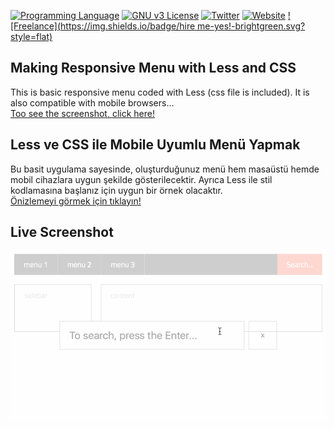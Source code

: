 [![Programming Language](https://img.shields.io/badge/languages-HTML/JS-green.svg?style=flat)](#)
[![GNU v3 License](https://img.shields.io/badge/license-GNU-yellow.svg?style=flat)](http://choosealicense.com/licenses/gpl-3.0/)
[![Twitter](https://img.shields.io/badge/twitter-@BatuhanKok-blue.svg?style=flat)](http://twitter.com/BatuhanKok)
[![Website](https://img.shields.io/badge/website-batuhan.me-lightgrey.svg?style=flat)](http://batuhan.me)
[![Freelance](https://img.shields.io/badge/hire me-yes!-brightgreen.svg?style=flat)](http://batuhan.me/contact)


## Making Responsive Menu with Less and CSS
This is basic responsive menu coded with Less (css file is included). It is also compatible with mobile browsers...
<br />
<a href="https://github.com/batuhankok/responsive-menu#live-screenshot">Too see the screenshot, click here!</a>

## Less ve CSS ile Mobile Uyumlu Menü Yapmak
Bu basit uygulama sayesinde, oluşturduğunuz menü hem masaüstü hemde mobil cihazlara uygun şekilde gösterilecektir. Ayrıca Less ile stil kodlamasına başlanız için uygun bir örnek olacaktır.
<br />
<a href="https://github.com/batuhankok/responsive-menu#live-screenshot">Önizlemeyi görmek için tıklayın!</a>

## Live Screenshot
![SS](https://github.com/batuhankok/responsive-menu/blob/master/screen.gif?raw=true)